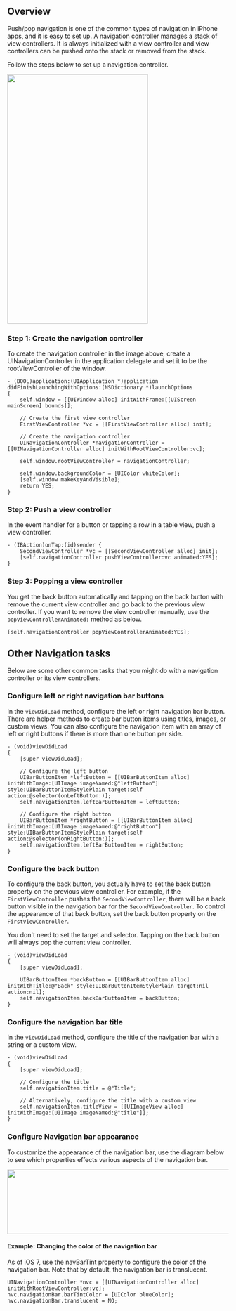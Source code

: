 ## Overview

Push/pop navigation is one of the common types of navigation in iPhone apps, and it is easy to set up. A navigation controller manages a stack of view controllers. It is always initialized with a view controller and view controllers can be pushed onto the stack or removed from the stack.

Follow the steps below to set up a navigation controller.

<img src="http://i.imgur.com/JBrxKdh.gif" height="568" width="320" />

### Step 1: Create the navigation controller

To create the navigation controller in the image above, create a UINavigationController in the application delegate and set it to be the rootViewController of the window. 

```
- (BOOL)application:(UIApplication *)application didFinishLaunchingWithOptions:(NSDictionary *)launchOptions
{
    self.window = [[UIWindow alloc] initWithFrame:[[UIScreen mainScreen] bounds]];
    
    // Create the first view controller
    FirstViewController *vc = [[FirstViewController alloc] init];

    // Create the navigation controller
    UINavigationController *navigationController = [[UINavigationController alloc] initWithRootViewController:vc];
    
    self.window.rootViewController = navigationController;
    
    self.window.backgroundColor = [UIColor whiteColor];
    [self.window makeKeyAndVisible];
    return YES;
}
```

### Step 2: Push a view controller

In the event handler for a button or tapping a row in a table view, push a view controller.

```
- (IBAction)onTap:(id)sender {
    SecondViewController *vc = [[SecondViewController alloc] init];
    [self.navigationController pushViewController:vc animated:YES];
}
```

### Step 3: Popping a view controller

You get the back button automatically and tapping on the back button with remove the current view controller and go back to the previous view controller. If you want to remove the view controller manually, use the `popViewControllerAnimated:` method as below.

```
[self.navigationController popViewControllerAnimated:YES];
```

## Other Navigation tasks

Below are some other common tasks that you might do with a navigation controller or its view controllers.

### Configure left or right navigation bar buttons

In the `viewDidLoad` method, configure the left or right navigation bar button. There are helper methods to create bar button items using titles, images, or custom views. You can also configure the navigation item with an array of left or right buttons if there is more than one button per side.

```
- (void)viewDidLoad
{
    [super viewDidLoad];

    // Configure the left button
    UIBarButtonItem *leftButton = [[UIBarButtonItem alloc] initWithImage:[UIImage imageNamed:@"leftButton"] style:UIBarButtonItemStylePlain target:self action:@selector(onLeftButton:)];
    self.navigationItem.leftBarButtonItem = leftButton;
    
    // Configure the right button
    UIBarButtonItem *rightButton = [[UIBarButtonItem alloc] initWithImage:[UIImage imageNamed:@"rightButton"] style:UIBarButtonItemStylePlain target:self action:@selector(onRightButton:)];
    self.navigationItem.leftBarButtonItem = rightButton;
}
```

### Configure the back button

To configure the back button, you actually have to set the back button property on the previous view controller. For example, if the `FirstViewController` pushes the `SecondViewController`, there will be a back button visible in the navigation bar for the `SecondViewController`. To control the appearance of that back button, set the back button property on the `FirstViewController`.

You don't need to set the target and selector. Tapping on the back button will always pop the current view controller.

```
- (void)viewDidLoad
{
    [super viewDidLoad];

    UIBarButtonItem *backButton = [[UIBarButtonItem alloc] initWithTitle:@"Back" style:UIBarButtonItemStylePlain target:nil action:nil];
    self.navigationItem.backBarButtonItem = backButton;
}
```

### Configure the navigation bar title

In the `viewDidLoad` method, configure the title of the navigation bar with a string or a custom view.

```
- (void)viewDidLoad
{
    [super viewDidLoad];

    // Configure the title
    self.navigationItem.title = @"Title";
    
    // Alternatively, configure the title with a custom view
    self.navigationItem.titleView = [[UIImageView alloc] initWithImage:[UIImage imageNamed:@"title"]];
}
```

### Configure Navigation bar appearance

To customize the appearance of the navigation bar, use the diagram below to see which properties effects various aspects of the navigation bar.

<img src="http://i.imgur.com/hTItjUB.jpg" width="640" height="147" />

#### Example: Changing the color of the navigation bar

As of iOS 7, use the navBarTint property to configure the color of the navigation bar. Note that by default, the navigation bar is translucent.

```
UINavigationController *nvc = [[UINavigationController alloc] initWithRootViewController:vc];
nvc.navigationBar.barTintColor = [UIColor blueColor];
nvc.navigationBar.translucent = NO;
```


